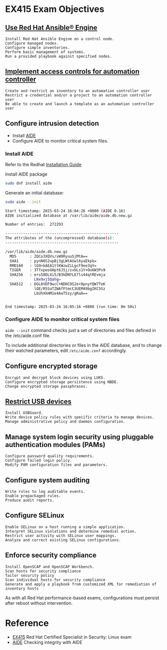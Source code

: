 # EX415 Exam Objectives

## [Use Red Hat Ansible® Engine](./01_Red_Hat_Ansible.md)

    Install Red Hat Ansible Engine on a control node.
    Configure managed nodes.
    Configure simple inventories.
    Perform basic management of systems.
    Run a provided playbook against specified nodes.


## [Implement access controls for automation controller](./02_Automation_Controller.md)

    Create and restrict an inventory to an automation controller user
    Restrict a credential and/or a project to an automation controller user
    Be able to create and launch a template as an automation controller user


## Configure intrusion detection

- Install [AIDE](#install-aide)
- Configure AIDE to monitor critical system files.

### Install AIDE

Refer to the Redhat [Installation Guide](https://docs.redhat.com/en/documentation/red_hat_enterprise_linux/9/html/security_hardening/checking-integrity-with-aide_security-hardening#installing-aide_checking-integrity-with-aide) 

Install AIDE package

```bash
sudo dnf install aide
```

Generate an initial database:

```bash
sudo aide --init

Start timestamp: 2025-03-24 16:04:26 +0800 (AIDE 0.16)
AIDE initialized database at /var/lib/aide/aide.db.new.gz

Number of entries:	272293

---------------------------------------------------
The attributes of the (uncompressed) database(s):
---------------------------------------------------

/var/lib/aide/aide.db.new.gz
  MD5      : ZQCo3XQVs/xW9RyuuSjMtA==
  SHA1     : pynN0S2upBj3gLWtAUwl6yaEkpk=
  RMD160   : lG9+kAEA1ttKWzwZiLgcF9ee3qY=
  TIGER    : 3TfxpeoGHpt6JSj/zvbLs1Y+Ou6W3Px9
  SHA256   : e+s58DLXi5/B3kDNYLE7ls44qtREvmja
             LHx9xj5Qahg=
  SHA512   : DGL6VDF9wcC+NDHCOS2e+0pnyYQW7TeK
             lOE/R5SaTZWAfFtmcC3UEM49bgIKC5Sz
             LbUhXkHM1e4AaT5zy/gRaA==


End timestamp: 2025-03-24 16:05:16 +0800 (run time: 0m 50s)
```

### Configure AIDE to monitor critical system files

`aide --init` command checks just a set of directories and files defined in the /etc/aide.conf file. 

To include additional directories or files in the AIDE database, and to change their watched parameters, edit `/etc/aide.conf` accordingly.


## Configure encrypted storage
    Encrypt and decrypt block devices using LUKS.
    Configure encrypted storage persistence using NBDE.
    Change encrypted storage passphrases.


## [Restrict USB devices](./05_USBGuard.md)

    Install USBGuard.
    Write device policy rules with specific criteria to manage devices.
    Manage administrative policy and daemon configuration.


## Manage system login security using pluggable authentication modules (PAMs)

    Configure password quality requirements.
    Configure failed login policy.
    Modify PAM configuration files and parameters.


## Configure system auditing

    Write rules to log auditable events.
    Enable prepackaged rules.
    Produce audit reports.


## Configure SELinux

    Enable SELinux on a host running a simple application.
    Interpret SELinux violations and determine remedial action.
    Restrict user activity with SELinux user mappings.
    Analyze and correct existing SELinux configurations.


## Enforce security compliance

    Install OpenSCAP and OpenSCAP Workbench.
    Scan hosts for security compliance
    Tailor security policy
    Scan individual hosts for security compliance
    Generate and apply a playbook from customized XML for remediation of inventory hosts


As with all Red Hat performance-based exams, configurations must persist after reboot without intervention.

# Reference
- [EX415](https://www.redhat.com/en/services/training/ex415-red-hat-certified-specialist-security-linux-exam) Red Hat Certified Specialist in Security: Linux exam
- [AIDE](https://docs.redhat.com/en/documentation/red_hat_enterprise_linux/9/html/security_hardening/checking-integrity-with-aide_security-hardening) Checking integrity with AIDE